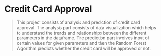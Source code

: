 # Credit Card Approval
> This project consists of analysis and prediction of credit card approval.
> The analysis part consists of data visualization which helps to understand the trends and relationships between the different parameters in the dataframe.
> The prediction part involves input of certain values for given parameters and then the Random Forest Algorithm predicts whether the credit card will be approved or not.
